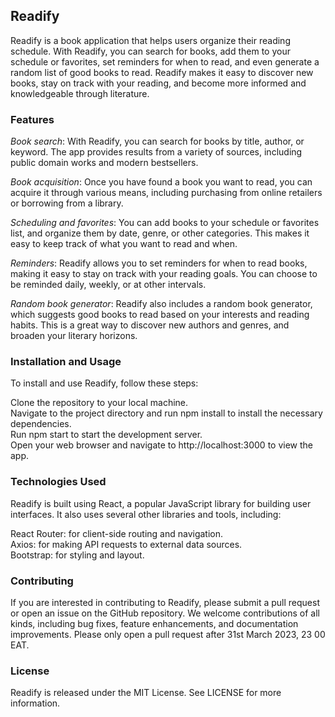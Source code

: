 ## Readify
Readify is a book application that helps users organize their reading schedule. With Readify, you can search for books, add them to your schedule or favorites, set reminders for when to read, and even generate a random list of good books to read. Readify makes it easy to discover new books, stay on track with your reading, and become more informed and knowledgeable through literature.

### Features
*Book search*: With Readify, you can search for books by title, author, or keyword. The app provides results from a variety of sources, including public domain works and modern bestsellers.

*Book acquisition*: Once you have found a book you want to read, you can acquire it through various means, including purchasing from online retailers or borrowing from a library.

*Scheduling and favorites*: You can add books to your schedule or favorites list, and organize them by date, genre, or other categories. This makes it easy to keep track of what you want to read and when.

*Reminders*: Readify allows you to set reminders for when to read books, making it easy to stay on track with your reading goals. You can choose to be reminded daily, weekly, or at other intervals.

*Random book generator*: Readify also includes a random book generator, which suggests good books to read based on your interests and reading habits. This is a great way to discover new authors and genres, and broaden your literary horizons.

### Installation and Usage
To install and use Readify, follow these steps:

Clone the repository to your local machine.  
Navigate to the project directory and run npm install to install the necessary dependencies.  
Run npm start to start the development server.  
Open your web browser and navigate to http://localhost:3000 to view the app.  

### Technologies Used
Readify is built using React, a popular JavaScript library for building user interfaces. It also uses several other libraries and tools, including:

React Router: for client-side routing and navigation.  
Axios: for making API requests to external data sources.  
Bootstrap: for styling and layout.  

### Contributing
If you are interested in contributing to Readify, please submit a pull request or open an issue on the GitHub repository. We welcome contributions of all kinds, including bug fixes, feature enhancements, and documentation improvements.
Please only open a pull request after 31st March 2023, 23 00 EAT.

### License
Readify is released under the MIT License. See LICENSE for more information.
